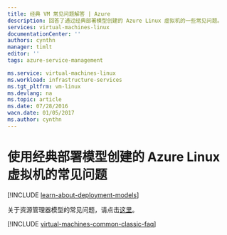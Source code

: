 ```yaml
---
title: 经典 VM 常见问题解答 | Azure
description: 回答了通过经典部署模型创建的 Azure Linux 虚拟机的一些常见问题。
services: virtual-machines-linux
documentationCenter: ''
authors: cynthn
manager: timlt
editor: ''
tags: azure-service-management

ms.service: virtual-machines-linux
ms.workload: infrastructure-services
ms.tgt_pltfrm: vm-linux
ms.devlang: na
ms.topic: article
ms.date: 07/28/2016
wacn.date: 01/05/2017
ms.author: cynthn
---
```


# 使用经典部署模型创建的 Azure Linux 虚拟机的常见问题

[!INCLUDE [learn-about-deployment-models](../../includes/learn-about-deployment-models-classic-include.md)]

关于资源管理器模型的常见问题，请点击[这里](./virtual-machines-linux-faq.md)。

[!INCLUDE [virtual-machines-common-classic-faq](../../includes/virtual-machines-common-classic-faq.md)]

<!---HONumber=Mooncake_0314_2016-->